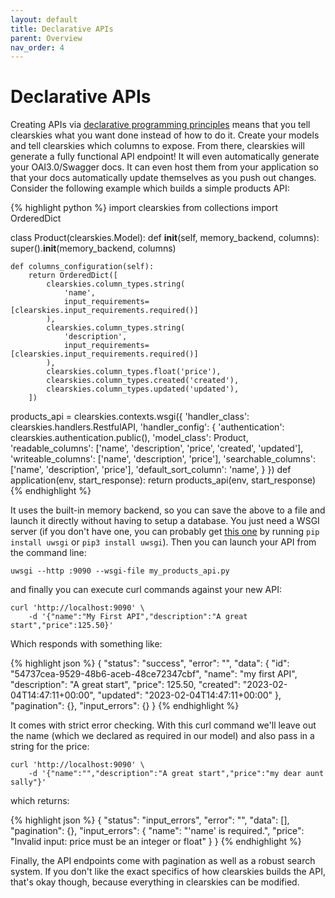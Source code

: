 ```yaml
---
layout: default
title: Declarative APIs
parent: Overview
nav_order: 4
---
```


# Declarative APIs

Creating APIs via [declarative programming principles](https://en.wikipedia.org/wiki/Declarative_programming) means that you tell clearskies what you want done instead of how to do it. Create your models and tell clearskies which columns to expose. From there, clearskies will generate a fully functional API endpoint! It will even automatically generate your OAI3.0/Swagger docs. It can even host them from your application so that your docs automatically update themselves as you push out changes.  Consider the following example which builds a simple products API:

{% highlight python %}
import clearskies
from collections import OrderedDict


class Product(clearskies.Model):
    def __init__(self, memory_backend, columns):
        super().__init__(memory_backend, columns)

    def columns_configuration(self):
        return OrderedDict([
            clearskies.column_types.string(
                'name',
                input_requirements=[clearskies.input_requirements.required()]
            ),
            clearskies.column_types.string(
                'description',
                input_requirements=[clearskies.input_requirements.required()]
            ),
            clearskies.column_types.float('price'),
            clearskies.column_types.created('created'),
            clearskies.column_types.updated('updated'),
        ])

products_api = clearskies.contexts.wsgi({
    'handler_class': clearskies.handlers.RestfulAPI,
    'handler_config': {
        'authentication': clearskies.authentication.public(),
        'model_class': Product,
        'readable_columns': ['name', 'description', 'price', 'created', 'updated'],
        'writeable_columns': ['name', 'description', 'price'],
        'searchable_columns': ['name', 'description', 'price'],
        'default_sort_column': 'name',
    }
})
def application(env, start_response):
    return products_api(env, start_response)
{% endhighlight %}

It uses the built-in memory backend, so you can save the above to a file and launch it directly without having to setup a database.  You just need a WSGI server (if you don't have one, you can probably get [this one](https://uwsgi-docs.readthedocs.io/en/latest/WSGIquickstart.html) by running `pip install uwsgi` or `pip3 install uwsgi`).  Then you can launch your API from the command line:

```
uwsgi --http :9090 --wsgi-file my_products_api.py
```

and finally you can execute curl commands against your new API:

```
curl 'http://localhost:9090' \
    -d '{"name":"My First API","description":"A great start","price":125.50}'
```

Which responds with something like:

{% highlight json %}
{
  "status": "success",
  "error": "",
  "data": {
    "id": "54737cea-9529-48b6-aceb-48ce72347cbf",
    "name": "my first API",
    "description": "A great start",
    "price": 125.50,
    "created": "2023-02-04T14:47:11+00:00",
    "updated": "2023-02-04T14:47:11+00:00"
  },
  "pagination": {},
  "input_errors": {}
}
{% endhighlight %}

It comes with strict error checking.  With this curl command we'll leave out the name (which we declared as required in our model) and also pass in a string for the price:

```
curl 'http://localhost:9090' \
    -d '{"name":"","description":"A great start","price":"my dear aunt sally"}'
```

which returns:

{% highlight json %}
{
  "status": "input_errors",
  "error": "",
  "data": [],
  "pagination": {},
  "input_errors": {
    "name": "'name' is required.",
    "price": "Invalid input: price must be an integer or float"
  }
}
{% endhighlight %}

Finally, the API endpoints come with pagination as well as a robust search system.  If you don't like the exact specifics of how clearskies builds the API, that's okay though, because everything in clearskies can be modified.
